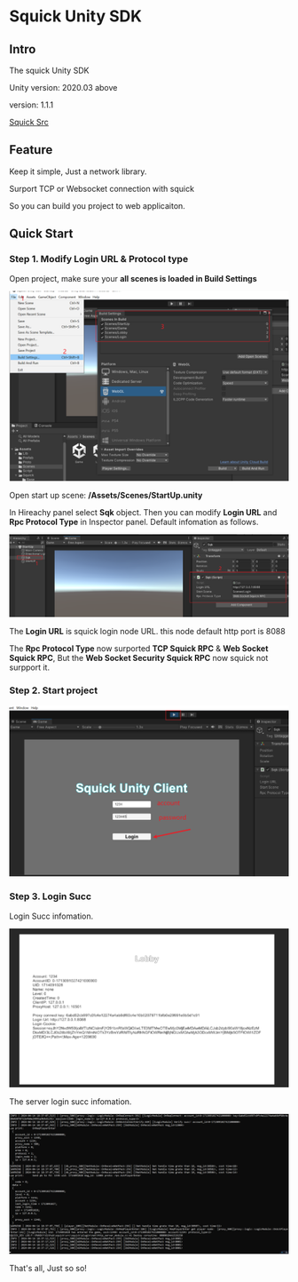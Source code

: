 # Squick Unity SDK

## Intro

The squick Unity SDK

Unity version: 2020.03 above

version: 1.1.1

[Squick Src](https://github.com/pwnsky/squick)



## Feature

Keep it simple, Just a network library.

Surport TCP or Websocket connection with squick

So you can build you project to web applicaiton.



## Quick Start

### Step 1. Modify Login URL & Protocol type

Open project, make sure your **all scenes is loaded in Build Settings**

![image-20240414183421281](./Doc/Images/image-20240414183421281.png)

Open start up scene: **/Assets/Scenes/StartUp.unity**



In Hireachy panel select **Sqk** object. Then you can modify **Login URL** and **Rpc Protocol Type** in Inspector panel. Default infomation as follows.

![image-20240414183307921](./Doc/Images/image-20240414183307921.png)

The **Login URL** is squick login node URL.  this node default http port is 8088

The **Rpc Protocol Type** now surported **TCP Squick RPC** & **Web Socket Squick RPC**, But the **Web Socket Security Squick RPC** now squick not surpport it.



### Step 2. Start project

![image-20240414183307921](./Doc/Images/Snipaste_2024-04-14_18-37-03.png)



### Step 3. Login Succ

Login Succ infomation.

![image-20240414183307921](./Doc/Images/Snipaste_2024-04-14_18-37-21.png)



The server login succ infomation.

![image-20240414183307921](./Doc/Images/Snipaste_2024-04-14_18-37-40.png)

That's all, Just so so!
